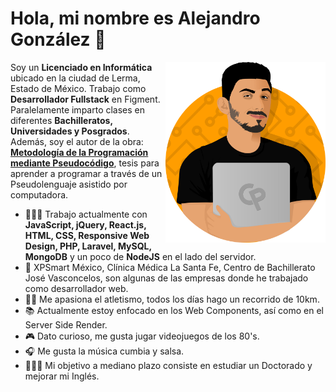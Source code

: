 # Hola, mi nombre es Alejandro González :wave:

<img width=256 align="right" src="./images/avatar.png" />

Soy un **Licenciado en Informática** ubicado en la ciudad de Lerma, Estado de México. Trabajo como **Desarrollador Fullstack** en Figment. Paralelamente imparto clases en diferentes **Bachilleratos, Universidades y Posgrados**. Además, soy el autor de la obra: **[Metodología de la Programación mediante Pseudocódigo](http://iconos.edu.mx/qrtesis/230314MV.html)**, tesis para aprender a programar a través de un Pseudolenguaje asistido por computadora.  

- 👨🏼‍💻 Trabajo actualmente con **JavaScript, jQuery, React.js, HTML, CSS, Responsive Web Design, PHP, Laravel, MySQL, MongoDB** y un poco de **NodeJS** en el lado del servidor.
- 🏢 XPSmart México, Clínica Médica La Santa Fe, Centro de Bachillerato José Vasconcelos, son algunas de las empresas donde he trabajado como desarrollador web.
- 🏃‍♂️ Me apasiona el atletismo, todos los días hago un recorrido de 10km.
- 📚 Actualmente estoy enfocado en los Web Components, así como en el Server Side Render.
- 🎮 Dato curioso, me gusta jugar videojuegos de los 80's.
- 🎧 Me gusta la música cumbia y salsa.
- 👨🏻‍🎓 Mi objetivo a mediano plazo consiste en estudiar un Doctorado y mejorar mi Inglés.



